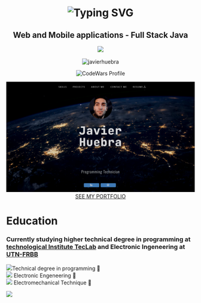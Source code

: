 <h1 align="center">
  <img src="https://readme-typing-svg.herokuapp.com?font=Fira+Code&size=25&pause=1000&color=2E5CF7&width=700&height=60&lines=Hi%2C+i'm+Javier+Huebra+-+Software+Developer" alt="Typing SVG" />
</h1>

<div align="center">
  <h2 align="center"> Web and Mobile applications - Full Stack Java</h2
    
![](https://github-readme-streak-stats.herokuapp.com/?user=JavierHuebra&theme=dark&hide_border=true)<br/>

</div>

<p align="center"> <img src="https://komarev.com/ghpvc/?username=javierhuebra&label=Profile%20views&color=153066&style=flat" alt="javierhuebra" /></p>

<p align="center">
  <a>
    <img src="https://www.codewars.com/users/javierhuebra/badges/large" alt="CodeWars Profile">
  </a>
</p>

<div align="center">
  
  <a href="https://javierhuebra.github.io/Portfolio/">
     <img src="./javier.png"/>
    SEE MY PORTFOLIO
  </a>
</div>

# Education
<div>

### Currently studying higher technical degree in programming at <a href="https://www.teclab.edu.ar">technological Institute TecLab</img></a> and Electronic Ingeneering at <a href="https://www.frbb.utn.edu.ar/frbb/index.php">UTN-FRBB</a>

![](https://us-central1-progress-markdown.cloudfunctions.net/progress/87)Technical degree in programming :hammer: 
<br>
![](https://us-central1-progress-markdown.cloudfunctions.net/progress/70) Electronic Engeneering :hammer:
<br>
![](https://us-central1-progress-markdown.cloudfunctions.net/progress/100) Electromechanical Technique :hammer:
<br>

<img src="https://user-images.githubusercontent.com/123120185/257965076-a45fbf30-104f-4dea-b41f-4babd28f92d2.svg">



